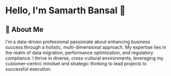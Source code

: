 # Hello, I'm Samarth Bansal 👋

## 🌟 About Me
I'm a data-driven professional passionate about enhancing business success through a holistic, multi-dimensional approach. My expertise lies in the realm of data migration, performance optimization, and regulatory compliance. I thrive in diverse, cross-cultural environments, leveraging my customer-centric mindset and strategic thinking to lead projects to successful execution.
